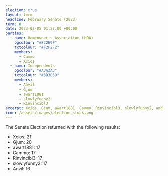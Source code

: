 ```yaml
---
election: true
layout: term
headline: February Senate (2023)
term: 8
date: 2023-02-05 01:57:00 +00:00
parties:
  - name: Homeowner's Association (HOA)
    bgcolour: "#822E9F"
    txtcolour: "#F2F2F2"
    members:
      - Cammo
      - Xcios
  - name: Independents
    bgcolour: "#A3A3A3"
    txtcolour: "#3D3D3D"
    members:
      - Anvil
      - Gjum
      - awart1881
      - slowlyfunny2
      - Rinvincibl3
excerpt: Xcios, Gjum, awart1881, Cammo, Rinvincibl3, slowlyfunny2, and Anvil elected to the Senate.
icon: /assets/images/election_stock.png
---
```

The Senate Election returned with the following results:

- Xcios: 21
- Gjum: 20
- awart1881: 17
- Cammo: 17
- Rinvincibl3: 17
- slowlyfunny2: 17
- Anvil: 16
